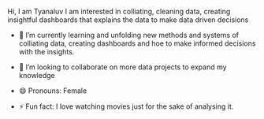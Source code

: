 Hi, I am Tyanaluv
I am interested in colliating, cleaning data, creating insightful dashboards that explains the data to make data driven decisions
- 🌱 I’m currently learning and unfolding new methods and systems of colliating data, creating dashboards and hoe to make informed decisions with the insights.
- 💞️ I’m looking to collaborate on more data projects to expand my knowledge
  
- 😄 Pronouns: Female
- ⚡ Fun fact: I love watching movies just for the sake of analysing it.

<!---
Tyanaluv/Tyanaluv is a ✨ special ✨ repository because its `README.md` (this file) appears on your GitHub profile.
You can click the Preview link to take a look at your changes.
--->

